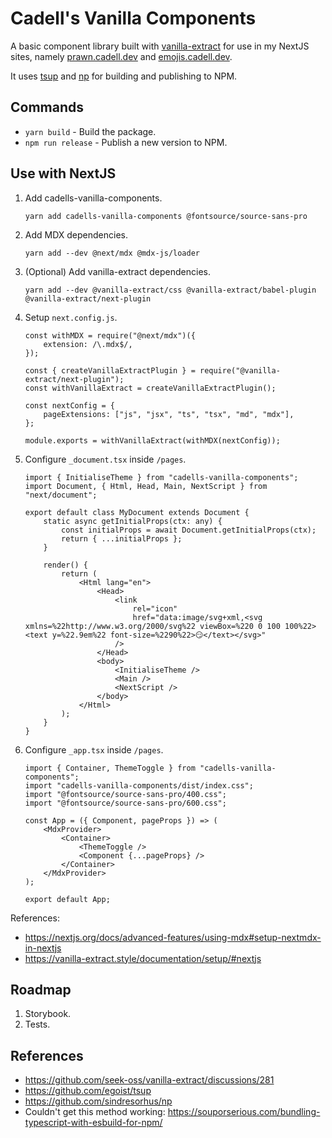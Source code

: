 # Cadell's Vanilla Components

A basic component library built with [vanilla-extract](https://vanilla-extract.style/) for use in my NextJS sites, namely [prawn.cadell.dev](https://prawn.cadell.dev/) and [emojis.cadell.dev](https://emojis.cadell.dev/).

It uses [tsup](https://github.com/egoist/tsup) and [np](https://github.com/sindresorhus/np) for building and publishing to NPM.

## Commands

- `yarn build` - Build the package.
- `npm run release` - Publish a new version to NPM.

## Use with NextJS

1. Add cadells-vanilla-components.
    ```
    yarn add cadells-vanilla-components @fontsource/source-sans-pro
    ```
1. Add MDX dependencies.
    ```
    yarn add --dev @next/mdx @mdx-js/loader
    ```
1. (Optional) Add vanilla-extract dependencies.
    ```
    yarn add --dev @vanilla-extract/css @vanilla-extract/babel-plugin @vanilla-extract/next-plugin
    ```
1. Setup `next.config.js`.
    ```
    const withMDX = require("@next/mdx")({
        extension: /\.mdx$/,
    });

    const { createVanillaExtractPlugin } = require("@vanilla-extract/next-plugin");
    const withVanillaExtract = createVanillaExtractPlugin();

    const nextConfig = {
        pageExtensions: ["js", "jsx", "ts", "tsx", "md", "mdx"],
    };

    module.exports = withVanillaExtract(withMDX(nextConfig));
    ```
1. Configure `_document.tsx` inside `/pages`.
    ```
    import { InitialiseTheme } from "cadells-vanilla-components";
    import Document, { Html, Head, Main, NextScript } from "next/document";

    export default class MyDocument extends Document {
        static async getInitialProps(ctx: any) {
            const initialProps = await Document.getInitialProps(ctx);
            return { ...initialProps };
        }

        render() {
            return (
                <Html lang="en">
                    <Head>
                        <link
                            rel="icon"
                            href="data:image/svg+xml,<svg xmlns=%22http://www.w3.org/2000/svg%22 viewBox=%220 0 100 100%22><text y=%22.9em%22 font-size=%2290%22>😏</text></svg>"
                        />
                    </Head>
                    <body>
                        <InitialiseTheme />
                        <Main />
                        <NextScript />
                    </body>
                </Html>
            );
        }
    }
    ```
1. Configure `_app.tsx` inside `/pages`.
    ```
    import { Container, ThemeToggle } from "cadells-vanilla-components";
    import "cadells-vanilla-components/dist/index.css";
    import "@fontsource/source-sans-pro/400.css";
    import "@fontsource/source-sans-pro/600.css";

    const App = ({ Component, pageProps }) => (
        <MdxProvider>
            <Container>
                <ThemeToggle />
                <Component {...pageProps} />
            </Container>
        </MdxProvider>
    );

    export default App;
    ```


References:
- https://nextjs.org/docs/advanced-features/using-mdx#setup-nextmdx-in-nextjs
- https://vanilla-extract.style/documentation/setup/#nextjs

## Roadmap
1. Storybook.
1. Tests.

## References

- https://github.com/seek-oss/vanilla-extract/discussions/281
- https://github.com/egoist/tsup
- https://github.com/sindresorhus/np
- Couldn't get this method working: https://souporserious.com/bundling-typescript-with-esbuild-for-npm/